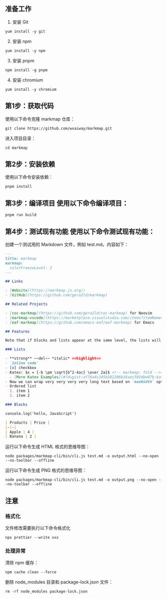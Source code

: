 ## 准备工作
1. 安装 Git
```
yum install -y git
```

2. 安装 npm
```
yum install -y npm
```

3. 安装 pnpm
```
npm install -g pnpm
```

4. 安装 chromium
```
yum install -y chromium
```


## 第1步：获取代码

使用以下命令克隆 markmap 仓库：

```angular2html
git clone https://github.com/wxaiway/markmap.git 
```

进入项目目录：
```angular2html
cd markmap
```

## 第2步：安装依赖
使用以下命令安装依赖：
```angular2html
pnpm install
```

## 第3步：编译项目 使用以下命令编译项目：
```angular2html
pnpm run build
```

##  第4步：测试现有功能  使用以下命令测试现有功能：

创建一个测试用的 Markdown 文件，例如 test.md，内容如下：
```markdown
---
title: markmap
markmap:
  colorFreezeLevel: 2
---

## Links

- [Website](https://markmap.js.org/)
- [GitHub](https://github.com/gera2ld/markmap)

## Related Projects

- [coc-markmap](https://github.com/gera2ld/coc-markmap) for Neovim
- [markmap-vscode](https://marketplace.visualstudio.com/items?itemName=gera2ld.markmap-vscode) for VSCode
- [eaf-markmap](https://github.com/emacs-eaf/eaf-markmap) for Emacs

## Features

Note that if blocks and lists appear at the same level, the lists will be ignored.

### Lists

- **strong** ~~del~~ *italic* ==highlight==
- `inline code`
- [x] checkbox
- Katex: $x = {-b \pm \sqrt{b^2-4ac} \over 2a}$ <!-- markmap: fold -->
  - [More Katex Examples](#?d=gist:af76a4c245b302206b16aec503dbe07b:katex.md)
- Now we can wrap very very very very long text based on `maxWidth` option
- Ordered list
  1. item 1
  2. item 2

### Blocks

console.log('hello, JavaScript')

| Products | Price |
|-|-|
| Apple | 4 |
| Banana | 2 |

```

运行以下命令生成 HTML 格式的思维导图：
```angular2html
node packages/markmap-cli/bin/cli.js test.md -o output.html --no-open --no-toolbar --offline
```

运行以下命令生成 PNG 格式的思维导图：
```angular2html
node packages/markmap-cli/bin/cli.js test.md -o output.png --no-open --no-toolbar --offline
```

## 注意

### 格式化
文件修改需要执行以下命令格式化
```angular2html
npx prettier --write xxx

```

### 处理异常
清除 npm 缓存：
```angular2html
npm cache clean --force
```

删除 node_modules 目录和 package-lock.json 文件：
```angular2html
rm -rf node_modules package-lock.json
```

